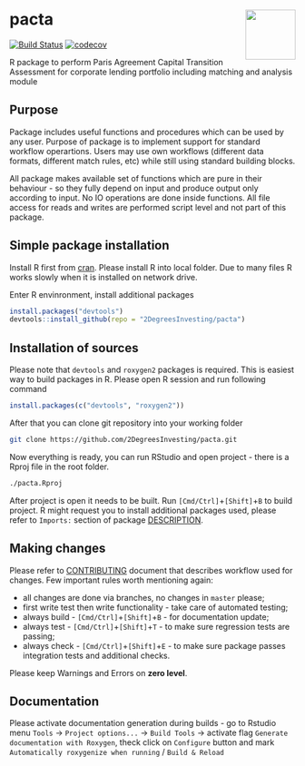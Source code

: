 
<!-- README.md is generated from README.Rmd. Please edit that file -->

# <img src="https://i.imgur.com/3jITMq8.png" align="right" height=88 /> pacta

<!-- badges: start -->

[![Build
Status](https://travis-ci.com/2DegreesInvesting/pacta.svg?token=2zLsWyJspq4x2F3gWvyf&branch=master)](https://travis-ci.com/2DegreesInvesting/pacta)
[![codecov](https://codecov.io/gh/2DegreesInvesting/pacta/branch/master/graphs/badge.svg)](https://codecov.io/gh/2DegreesInvesting/pacta)
<!-- badges: end -->

R package to perform Paris Agreement Capital Transition Assessment for
corporate lending portfolio including matching and analysis module

## Purpose

Package includes useful functions and procedures which can be used by
any user. Purpose of package is to implement support for standard
workflow operartions. Users may use own workflows (different data
formats, different match rules, etc) while still using standard building
blocks.

All package makes available set of functions which are pure in their
behaviour - so they fully depend on input and produce output only
according to input. No IO operations are done inside functions. All file
access for reads and writes are performed script level and not part of
this package.

## Simple package installation

Install R first from [cran](https://cran.r-project.org). Please install
R into local folder. Due to many files R works slowly when it is
installed on network drive.

Enter R envinronment, install additional packages

``` r
install.packages("devtools")
devtools::install_github(repo = "2DegreesInvesting/pacta")
```

## Installation of sources

Please note that `devtools` and `roxygen2` packages is required. This is
easiest way to build packages in R. Please open R session and run
following command

``` r
install.packages(c("devtools", "roxygen2"))
```

After that you can clone git repository into your working folder

``` sh
git clone https://github.com/2DegreesInvesting/pacta.git
```

Now everything is ready, you can run RStudio and open project - there is
a Rproj file in the root folder.

``` sh
./pacta.Rproj
```

After project is open it needs to be built. Run
`[Cmd/Ctrl]`+`[Shift]`+`B` to build project. R might request you to
install additional packages used, please refer to `Imports:` section of
package [DESCRIPTION](/DESCRIPTION).

## Making changes

Please refer to [CONTRIBUTING](/CONTRIBUTING.md) document that describes
workflow used for changes. Few important rules worth mentioning again:

  - all changes are done via branches, no changes in `master` please;
  - first write test then write functionality - take care of automated
    testing;
  - always build - `[Cmd/Ctrl]`+`[Shift]`+`B` - for documentation
    update;
  - always test - `[Cmd/Ctrl]`+`[Shift]`+`T` - to make sure regression
    tests are passing;
  - always check - `[Cmd/Ctrl]`+`[Shift]`+`E` - to make sure package
    passes integration tests and additional checks.

Please keep Warnings and Errors on **zero level**.

## Documentation

Please activate documentation generation during builds - go to Rstudio
menu `Tools` -\> `Project options...` -\> `Build Tools` -\> activate
flag `Generate documentation with Roxygen`, theck click on `Configure`
button and mark `Automatically roxygenize when running` / `Build &
Reload`
